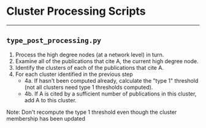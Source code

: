# Cluster Processing Scripts
---
## `type_post_processing.py`
1. Process the high degree nodes (at a network level) in turn.
2. Examine all of the publications that cite A, the current high degree node.
3. Identify the clusters of each of the publications that cite A.
4. For each cluster identified in the previous step
    - 4a. If hasn't been computed already, calculate the "type 1" threshold (not all clusters need type 1 thresholds computed).
    - 4b. If A is cited by a sufficient number of publications in this cluster, add A to this cluster.

Note: Don't recompute the type 1 threshold even though the cluster membership has been updated

